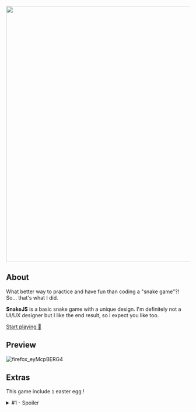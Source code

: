 <div align="center">
  <img src="https://user-images.githubusercontent.com/61025448/221385390-691c33e4-f0e1-46ac-9217-635b8b0a553c.png" width="700px"></img>
</div>

## About

What better way to practice and have fun than coding a "snake game"?! So... that's what I did.

**SnakeJS** is a basic snake game with a unique design. I'm definitely not a UI/UX designer but I like the end result, so i expect you like too.

[Start playing 🐍](https://vydroz.github.io/SnakeJS/)

## Preview

![firefox_eyMcpBERG4](https://user-images.githubusercontent.com/61025448/231876683-96252453-0929-4c8a-995a-a4af13f4995e.gif)

## Extras

This game include `1` easter egg ! 

<details>
<summary>#1 - Spoiler</summary>

> If you click on the "Snake" logo, it will animate and make a call sound.
> This sound refers to the _Codec_ sound in the game "[_Metal Gear Solid_](https://en.wikipedia.org/wiki/Metal_Gear)", in which the main charater is "_Solid **Snake**_".

</details>
